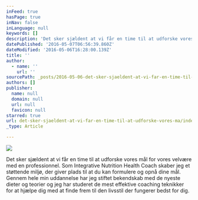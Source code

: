 ```yaml
---
inFeed: true
hasPage: true
inNav: false
inLanguage: null
keywords: []
description: 'Det sker sjældent at vi får en time til at udforske vores mål for vores velvære med en professionnel. Som Integrative Nutrition Health Coach skaber jeg et støttende miljø, der giver plads til at du kan formulere og opnå dine mål. Gennem hele min uddannelse har jeg stiftet bekendskab med de nyeste dieter og teorier og jeg har studeret de mest effektive coaching teknikker for at hjælpe dig med at finde frem til den livsstil der fungerer bedst for dig.'
datePublished: '2016-05-07T06:56:39.860Z'
dateModified: '2016-05-06T16:28:00.139Z'
title: ''
author:
  - name: ''
    url: ''
sourcePath: _posts/2016-05-06-det-sker-sjaeldent-at-vi-far-en-time-til-at-udforske-vores-ma.md
authors: []
publisher:
  name: null
  domain: null
  url: null
  favicon: null
starred: true
url: det-sker-sjaeldent-at-vi-far-en-time-til-at-udforske-vores-ma/index.html
_type: Article

---
```

![](https://the-grid-user-content.s3-us-west-2.amazonaws.com/5fe77439-e6cc-4bfc-a2be-a92fd48ed080.jpg)

Det sker sjældent at vi får en time til at udforske vores mål for vores velvære med en professionnel. Som Integrative Nutrition Health Coach skaber jeg et støttende miljø, der giver plads til at du kan formulere og opnå dine mål. Gennem hele min uddannelse har jeg stiftet bekendskab med de nyeste dieter og teorier og jeg har studeret de mest effektive coaching teknikker for at hjælpe dig med at finde frem til den livsstil der fungerer bedst for dig.